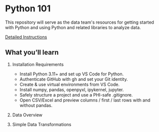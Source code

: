 # Python 101

This repository will serve as the data team's resources for getting started with Python and using Python and related libraries to analyze data. 

[Detailed Instructions](https://docs.google.com/document/d/1fbGPpGiILAS-4oAkeTnrhXS2-sfrAqsYSYq2BgX0znE/edit?usp=sharing)

## What you’ll learn

1. Installation Requirements
    - Install Python 3.11+ and set up VS Code for Python.
    - Authenticate GitHub with gh and set your Git identity.
    - Create & use virtual environments from VS Code.
    - Install numpy, pandas, openpyxl, ipykernel, jupyter.
    - Safely structure a project and use a PHI-safe .gitignore.
    - Open CSV/Excel and preview columns / first / last rows with and without pandas.

2. Data Overview

3. Simple Data Transformations